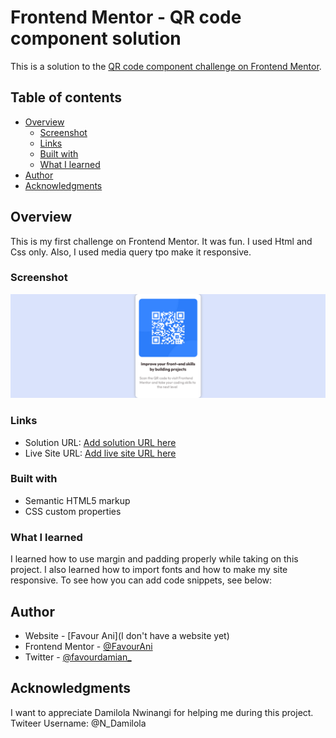 # Frontend Mentor - QR code component solution

This is a solution to the [QR code component challenge on Frontend Mentor](https://www.frontendmentor.io/challenges/qr-code-component-iux_sIO_H). 
## Table of contents

- [Overview](#overview)
  - [Screenshot](#screenshot)
  - [Links](#links)
  - [Built with](#built-with)
  - [What I learned](#what-i-learned)
- [Author](#author)
- [Acknowledgments](#acknowledgments)


## Overview
This is my first challenge on Frontend Mentor. It was fun. I used Html and Css only. Also, I used media query tpo make it responsive.

### Screenshot

![](/images/screenshot%20qrcode.png)


### Links

- Solution URL: [Add solution URL here](https://your-solution-url.com)
- Live Site URL: [Add live site URL here](https://your-live-site-url.com)


### Built with

- Semantic HTML5 markup
- CSS custom properties


### What I learned

I learned how to use margin and padding properly while taking on this project. I also learned how to import fonts and how to make my site responsive.
To see how you can add code snippets, see below:


## Author

- Website - [Favour Ani](I don't have a website yet)
- Frontend Mentor - [@FavourAni](https://www.frontendmentor.io/profile/FavourAni)
- Twitter - [@favourdamian_](https://www.twitter.com/favourdamian_)


## Acknowledgments

I want to appreciate Damilola Nwinangi for helping me during this project. Twiteer Username: @N_Damilola
